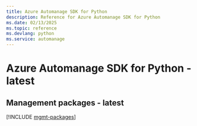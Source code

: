```yaml
---
title: Azure Automanage SDK for Python
description: Reference for Azure Automanage SDK for Python
ms.date: 02/13/2025
ms.topic: reference
ms.devlang: python
ms.service: automanage
---
```

# Azure Automanage SDK for Python - latest

## Management packages - latest
[!INCLUDE [mgmt-packages](automanage-mgmt-index.md)]